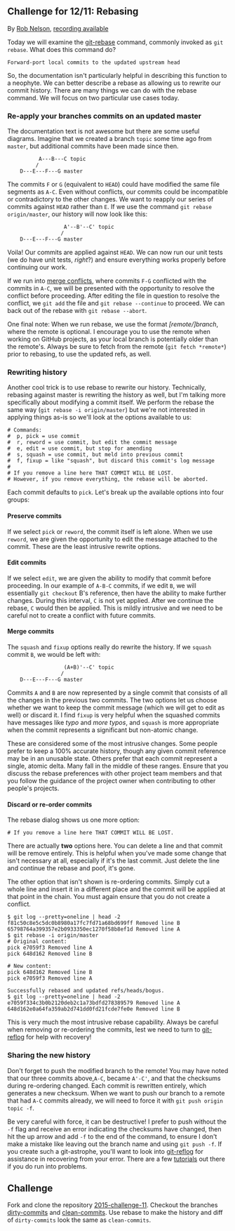 ## Challenge for 12/11: Rebasing
By [Rob Nelson](https://twitter.com/rnelson0), [recording available](https://www.youtube.com/watch?v=Vi8AVNdU5yY&list=PL2rC-8e38bUXloBOYChAl0EcbbuVjbE3t&index=9)

Today we will examine the [git-rebase](https://git-scm.com/docs/git-rebase) command, commonly invoked as `git rebase`. What does this command do?

````
Forward-port local commits to the updated upstream head
````

So, the documentation isn't particularly helpful in describing this function to a neophyte. We can better describe a rebase as allowing us to rewrite our commit history. There are many things we can do with the rebase command. We will focus on two particular use cases today.

### Re-apply your branches commits on an updated master

The documentation text is not awesome but there are some useful diagrams. Imagine that we created a branch `topic` some time ago from `master`, but additional commits have been made since then.

````
          A---B---C topic
         /
    D---E---F---G master
````

The commits `F` or `G` (equivalent to `HEAD`) could have modified the same file segments as `A-C`. Even without conflicts, our commits could be incompatible or contradictory to the other changes. We want to reapply our series of commits against `HEAD` rather than `E`. If we use the command `git rebase origin/master`, our history will now look like this:

````
                  A'--B'--C' topic
                 /
    D---E---F---G master
````

Voila! Our commits are applied against `HEAD`. We can now run our unit tests (we do have unit tests, *right*?) and ensure everything works properly before continuing our work.

If we run into [merge conflicts](https://www.youtube.com/watch?v=g0b7umma1eA&index=7&list=PL2rC-8e38bUXloBOYChAl0EcbbuVjbE3t), where commits `F-G` conflicted with the commits in `A-C`, we will be presented with the opportunity to resolve the conflict before proceeding. After editing the file in question to resolve the conflict, we `git add` the file and `git rebase --continue` to proceed. We can back out of the rebase with `git rebase --abort`.

One final note: When we run rebase, we use the format *[remote/]branch*, where the remote is optional. I encourage you to use the remote when working on GitHub projects, as your local branch is potentially older than the remote's. Always be sure to fetch from the remote (`git fetch *remote*`) prior to rebasing, to use the updated refs, as well.

### Rewriting history

Another cool trick is to use rebase to rewrite our history. Technically, rebasing against master is rewriting the history as well, but I'm talking more specifically about modifying a commit itself. We perform the rebase the same way (`git rebase -i origin/master`) but we're not interested in applying things as-is so we'll look at the options available to us:

````
# Commands:
#  p, pick = use commit
#  r, reword = use commit, but edit the commit message
#  e, edit = use commit, but stop for amending
#  s, squash = use commit, but meld into previous commit
#  f, fixup = like "squash", but discard this commit's log message
#
# If you remove a line here THAT COMMIT WILL BE LOST.
# However, if you remove everything, the rebase will be aborted.
````

Each commit defaults to `pick`. Let's break up the available options into four  groups:

#### Preserve commits

If we select `pick` or `reword`, the commit itself is left alone. When we use `reword`, we are given the opportunity to edit the message attached to the commit. These are the least intrusive rewrite options.

#### Edit commits

If we select `edit`, we are given the ability to modify that commit before proceeding. In our example of `A-B-C` commits, if we edit `B`, we will essentially `git checkout` B's reference, then have the ability to make further changes. During this interval, `C` is not yet applied. After we continue the rebase, `C` would then be applied. This is mildly intrusive and we need to be careful not to create a conflict with future commits.

#### Merge commits

The `squash` and `fixup` options really do rewrite the history. If we `squash` commit `B`, we would be left with:

````
                  (A+B)'--C' topic
                 /
    D---E---F---G master
````

Commits `A` and `B` are now represented by a single commit that consists of all the changes in the previous two commits. The two options let us choose whether we want to keep the commit message (which we will get to edit as well) or discard it. I find `fixup` is very helpful when the squashed commits have messages like *typo* and *more typos*, and `squash` is more appropriate when the commit represents a significant but non-atomic change.

These are considered some of the most intrusive changes. Some people prefer to keep a 100% accurate history, though any given commit reference may be in an unusable state. Others prefer that each commit represent a single, atomic delta. Many fall in the middle of these ranges. Ensure that you discuss the rebase preferences with other project team members and that you follow the guidance of the project owner when contributing to other people's projects.

#### Discard or re-order commits

The rebase dialog shows us one more option:

````
# If you remove a line here THAT COMMIT WILL BE LOST.
````

There are actually **two** options here. You can delete a line and that commit will be remove entirely. This is helpful when you've made some change that isn't necessary at all, especially if it's the last commit. Just delete the line and continue the rebase and poof, it's gone.

The other option that isn't shown is re-ordering commits. Simply cut a whole line and insert it in a different place and the commit will be applied at that point in the chain. You must again ensure that you do not create a conflict.

````
$ git log --pretty=oneline | head -2
f81c50c8e5c5dc0b8980a17fc7fd71a68bd699ff Removed line B
65798764a399357e2b0933350ec1270f58b8ef1d Removed line A
$ git rebase -i origin/master
# Original content:
pick e7059f3 Removed line A
pick 648d162 Removed line B

# New content:
pick 648d162 Removed line B
pick e7059f3 Removed line A

Successfully rebased and updated refs/heads/bogus.
$ git log --pretty=oneline | head -2
e7059f334c3b0b2120deb2c1a73bdfd278389579 Removed line A
648d162e0a64fa359ab2d741dd0fd21fcde7fe0e Removed line B
````

This is very much the most intrusive rebase capability. Always be careful when removing or re-ordering the commits, lest we need to turn to [git-reflog](https://git-scm.com/docs/git-reflog) for help with recovery!

### Sharing the new history

Don't forget to push the modified branch to the remote! You may have noted that our three commits above,`A-C`, became `A'-C'`, and that the checksums during re-ordering changed. Each commit is rewritten entirely, which generates a new checksum. When we want to push our branch to a remote that had `A-C` commits already, we will need to force it with `git push origin topic -f`.

Be very careful with force, it can be destructive! I prefer to push without the `-f` flag and receive an error indicating the checksums have changed, then hit the up arrow and add `-f` to the end of the command, to ensure I don't make a mistake like leaving out the branch name and using `git push -f`. If you create such a git-astrophe, you'll want to look into [git-reflog](https://git-scm.com/docs/git-reflog) for assistance in recovering from your error. There are a few [tutorials](http://effectif.com/git/recovering-lost-git-commits) out there if you do run into problems.

## Challenge

Fork and clone the repository [2015-challenge-11](https://github.com/commitmas/2015-challenge-11). Checkout the branches [dirty-commits](https://github.com/commitmas/2015-challenge-11/tree/dirty-commits) and [clean-commits](https://github.com/commitmas/2015-challenge-11/tree/clean-commits). Use rebase to make the history and diff of `dirty-commits` look the same as `clean-commits`.
